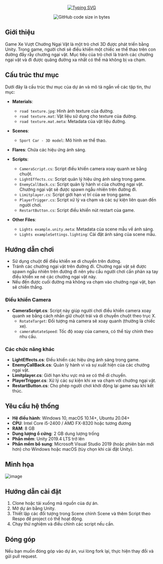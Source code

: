 <p align="center">
<a href="https://git.io/typing-svg"><img src="https://readme-typing-svg.demolab.com?font=Fira+Code&pause=1000&center=true&vCenter=true&random=false&width=450&lines=Car+Obstacle+Game" alt="Typing SVG" /></a>
</p>

<div align="center">
<img alt="GitHub code size in bytes" src="https://img.shields.io/github/languages/code-size/CptDat9/unity_car_obstacle_game_IT2000?labelColor=7AA2E3&color=97E7E1">
</div>    

## Giới thiệu

Game Xe Vượt Chướng Ngại Vật là một trò chơi 3D được phát triển bằng Unity. Trong game, người chơi sẽ điều khiển một chiếc xe thể thao trên con đường đầy rẫy chướng ngại vật. Mục tiêu của trò chơi là tránh các chướng ngại vật và đi được quãng đường xa nhất có thể mà không bị va chạm.

## Cấu trúc thư mục

Dưới đây là cấu trúc thư mục của dự án và mô tả ngắn về các tập tin, thư mục:

- **Materials**:
  - `road texture.jpg`: Hình ảnh texture của đường.
  - `road texture.mat`: Vật liệu sử dụng cho texture của đường.
  - `road texture.mat.meta`: Metadata của vật liệu đường.

- **Scenes**:
  - `Sport Car - 3D model`: Mô hình xe thể thao.

- **Flares**: Chứa các hiệu ứng ánh sáng.

- **Scripts**:
  - `CameraScript.cs`: Script điều khiển camera xoay quanh xe bằng chuột.
  - `LightEffects.cs`: Script quản lý hiệu ứng ánh sáng trong game.
  - `EnemyCallBack.cs`: Script quản lý hành vi của chướng ngại vật. Chướng ngại vật sẽ được spawn ngẫu nhiên trên đường đi.
  - `Limitplayer.cs`: Script giới hạn vị trí của xe trong game.
  - `PlayerTrigger.cs`: Script xử lý va chạm và các sự kiện liên quan đến người chơi.
  - `RestartButton.cs`: Script điều khiển nút restart của game.

- **Other Files**:
  - `Lights example.unity.meta`: Metadata của scene mẫu về ánh sáng.
  - `Lights exampleSettings.lighting`: Cài đặt ánh sáng của scene mẫu.

## Hướng dẫn chơi

- Sử dụng chuột để điều khiển xe di chuyển trên đường.
- Tránh các chướng ngại vật trên đường đi. Chướng ngại vật sẽ được spawn ngẫu nhiên trên đường đi nên yêu cầu người chơi cần phản xạ tay điều khiển xe né các chướng ngại vật này.
- Nếu đến được cuối đường mà không va chạm vào chướng ngại vật, bạn sẽ chiến thắng.

### Điều khiển Camera

- **CameraScript.cs**: Script này giúp người chơi điều khiển camera xoay quanh xe bằng cách nhấn giữ chuột trái và di chuyển chuột theo trục X.
  - `RotateTarget`: Đối tượng mà camera sẽ xoay quanh (thường là chiếc xe).
  - `cameraRotateSpeed`: Tốc độ xoay của camera, có thể tùy chỉnh theo nhu cầu.

### Các chức năng khác

- **LightEffects.cs**: Điều khiển các hiệu ứng ánh sáng trong game.
- **EnemyCallBack.cs**: Quản lý hành vi và sự xuất hiện của các chướng ngại vật.
- **Limitplayer.cs**: Giới hạn khu vực mà xe có thể di chuyển.
- **PlayerTrigger.cs**: Xử lý các sự kiện khi xe va chạm với chướng ngại vật.
- **RestartButton.cs**: Cho phép người chơi khởi động lại game sau khi kết thúc.

## Yêu cầu hệ thống

- **Hệ điều hành**: Windows 10, macOS 10.14+, Ubuntu 20.04+
- **CPU**: Intel Core i5-2400 / AMD FX-8320 hoặc tương đương
- **RAM**: 8 GB
- **Dung lượng ổ cứng**: 2 GB dung lượng trống
- **Phần mềm**: Unity 2019.4 LTS trở lên
- **Phần mềm bổ sung**: Microsoft Visual Studio 2019 (hoặc phiên bản mới hơn) cho Windows hoặc macOS (tùy chọn khi cài đặt Unity).


## Minh họa

![image](https://github.com/user-attachments/assets/51f79110-8d6f-48ad-8597-28d70e6da654)
## Hướng dẫn cài đặt

1. Clone hoặc tải xuống mã nguồn của dự án.
2. Mở dự án bằng Unity.
3. Thiết lập các đối tượng trong Scene chỉnh Scene và thêm Script theo Respo để project có thể hoạt động.
4. Chạy thử nghiệm và điều chỉnh các script nếu cần.

## Đóng góp

Nếu bạn muốn đóng góp vào dự án, vui lòng fork lại, thực hiện thay đổi và gửi pull request.



